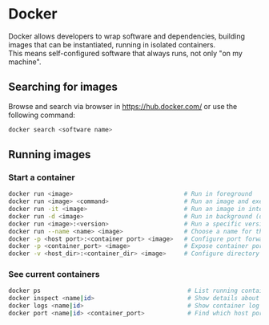 # Docker

Docker allows developers to wrap software and dependencies, building images that can be instantiated, running in isolated containers.  
This means self-configured software that always runs, not only "on my machine".

## Searching for images

Browse and search via browser in https://hub.docker.com/ or use the following command:

```bash
docker search <software name>
```

## Running images

### Start a container

```bash
docker run <image>                               # Run in foreground
docker run <image> <command>                     # Run an image and execute a command
docker run -it <image>                           # Run an image in interactive mode (eg: shell)
docker run -d <image>                            # Run in background (detached)
docker run <image>:<version>                     # Run a specific version (default is 'latest')
docker run --name <name> <image>                 # Choose a name for the container
docker -p <host port>:<container port> <image>   # Configure port forwarding
docker -p <container_port> <image>               # Expose container port in a random host port
docker -v <host_dir>:<container_dir> <image>     # Configure directory mapping (file persistence, containers are stateless by default)
```

### See current containers

```bash
docker ps                                         # List running containers
docker inspect <name|id>                          # Show details about a given container (e.g.: IP, ports)
docker logs <name|id>                             # Show container log
docker port <name|id> <container_port>            # Find which host port maps a container port
```

